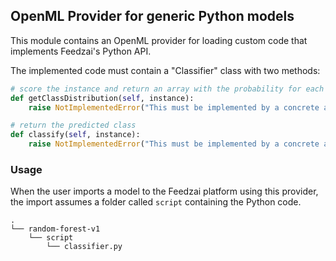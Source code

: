 OpenML Provider for generic Python models
------------------------------------------------------------

This module contains an OpenML provider for loading custom code that implements
Feedzai's Python API.

The implemented code must contain a "Classifier" class with two methods:

```python
# score the instance and return an array with the probability for each of the classes
def getClassDistribution(self, instance):
    raise NotImplementedError("This must be implemented by a concrete adapter.")

# return the predicted class 
def classify(self, instance):
    raise NotImplementedError("This must be implemented by a concrete adapter.")

``` 

### Usage

When the user imports a model to the Feedzai platform using this provider, the import assumes a folder called ```script``` containing the Python code.

    .
    └── random-forest-v1
        └── script
            └── classifier.py

